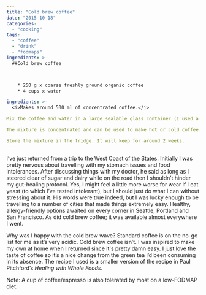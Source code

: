 ```yaml
---
title: "Cold brew coffee"
date: "2015-10-18"
categories: 
  - "cooking"
tags: 
  - "coffee"
  - "drink"
  - "fodmaps"
ingredients: >-
  ##Cold brew coffee



 	* 250 g x coarse freshly ground organic coffee
 	* 4 cups x water

ingredients: >-
  <i>Makes around 500 ml of concentrated coffee.</i>

Mix the coffee and water in a large sealable glass container (I used a 1.5-litre mason jar) and store in a cool, dark place for around 16 hours. Filter the coffee into a smaller resealable jar using standard coffee filters or cheesecloth.

The mixture is concentrated and can be used to make hot or cold coffee. Mix 2-3 tablespoons with either hot/boiling or cold water (with ice, if desired). Try it with your favourite non-dairy milk, frothed if you have the means, to make a cold-brew latte. You can also add some to a smoothie for an extra boost, or to other recipes (like chilli or baked goods) that would normally need coffee.

Store the mixture in the fridge. It will keep for around 2 weeks.
---
```

I’ve just returned from a trip to the West Coast of the States. Initially I was pretty nervous about travelling with my stomach issues and food intolerances. After discussing things with my doctor, he said as long as I steered clear of sugar and dairy while on the road then I shouldn’t hinder my gut-healing protocol. Yes, I might feel a little more worse for wear if I eat yeast (to which I’ve tested intolerant), but I should just do what I can without stressing about it. His words were true indeed, but I was lucky enough to be travelling to a number of cities that made things extremely easy. Healthy, allergy-friendly options awaited on every corner in Seattle, Portland and San Francisco. As did cold brew coffee; it was available almost everywhere I went.

Why was I happy with the cold brew wave? Standard coffee is on the no-go list for me as it’s very acidic. Cold brew coffee isn’t. I was inspired to make my own at home when I returned since it's pretty damn easy. I just love the taste of coffee so it’s a nice change from the green tea I’d been consuming in its absence. The recipe I used is a smaller version of the recipe in Paul Pitchford’s _Healing with Whole Foods_.

Note: A cup of coffee/espresso is also tolerated by most on a low-FODMAP diet.
